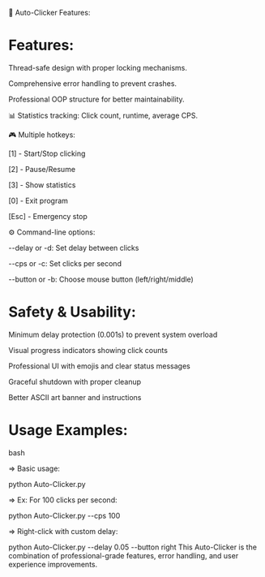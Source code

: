 🚀 Auto-Clicker Features:

# Features:

Thread-safe design with proper locking mechanisms.

Comprehensive error handling to prevent crashes.

Professional OOP structure for better maintainability.

📊 Statistics tracking: Click count, runtime, average CPS.

🎮 Multiple hotkeys:

[1] - Start/Stop clicking

[2] - Pause/Resume

[3] - Show statistics

[0] - Exit program

[Esc] - Emergency stop

⚙️ Command-line options:

--delay or -d: Set delay between clicks

--cps or -c: Set clicks per second

--button or -b: Choose mouse button (left/right/middle)

# Safety & Usability:
Minimum delay protection (0.001s) to prevent system overload

Visual progress indicators showing click counts

Professional UI with emojis and clear status messages

Graceful shutdown with proper cleanup

Better ASCII art banner and instructions

# Usage Examples:
bash

=> Basic usage:

python Auto-Clicker.py

=> Ex: For 100 clicks per second:

python Auto-Clicker.py --cps 100

=> Right-click with custom delay:

python Auto-Clicker.py --delay 0.05 --button right
This Auto-Clicker is the combination of professional-grade features, error handling, and user experience improvements.
